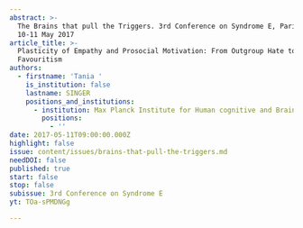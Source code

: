 ```yaml
---
abstract: >-
  The Brains that pull the Triggers. 3rd Conference on Syndrome E, Paris IAS,
  10-11 May 2017 
article_title: >-
  Plasticity of Empathy and Prosocial Motivation: From Outgroup Hate to Ingroup
  Favouritism
authors:
  - firstname: 'Tania '
    is_institution: false
    lastname: SINGER
    positions_and_institutions:
      - institution: Max Planck Institute for Human cognitive and Brain Sciences
        positions:
          - ''
date: 2017-05-11T09:00:00.000Z
highlight: false
issue: content/issues/brains-that-pull-the-triggers.md
needDOI: false
published: true
start: false
stop: false
subissue: 3rd Conference on Syndrome E
yt: TOa-sPMDNGg

---
```

<Youtube yt="TOa-sPMDNGg" caption="Plasticity of Empathy and Prosocial Motivation: From Outgroup Hate to Ingroup Favouritism" start="false" stop="false"></Youtube>
